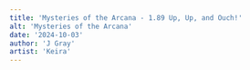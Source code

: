 ```yaml
---
title: 'Mysteries of the Arcana - 1.89 Up, Up, and Ouch!'
alt: 'Mysteries of the Arcana'
date: '2024-10-03'
author: 'J Gray'
artist: 'Keira'
---
```

